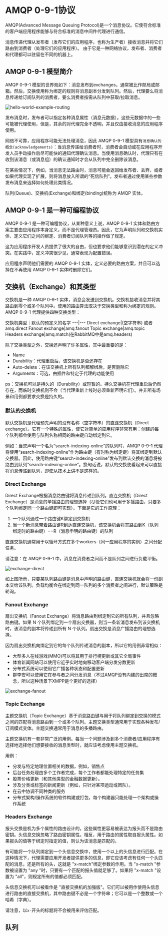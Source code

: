 # AMQP 0-9-1协议

AMQP(Advanced Message Queuing Protocol)是一个消息协议。它使符合标准的客户端应用程序能够与符合标准的消息中间件代理进行通信。

消息传递代理从发布者（发布它们的应用程序，也称为生产者）接收消息并将它们路由到消费者（处理它们的应用程序）。
由于它是一种网络协议，发布者、消费者和代理都可以驻留在不同的机器上。

## AMQP 0-9-1 模型简介

AMQP 0-9-1 模型的世界观如下：消息发布到exchanges，通常被比作邮局或邮箱。然后，交换使用称为绑定的规则将消息副本分发到队列。然后，代理要么将消息传递给订阅队列的消费者，要么消费者按需从队列中获取/拉取消息。

![hello-world-example-routing](./imgs/hello-world-example-routing.png)

发布消息时，发布者可以指定各种消息属性（消息元数据）。这些元数据中的一些可能被代理使用，但是，其余的对代理完全不透明，并且仅由接收消息的应用程序使用。

网络不可靠，应用程序可能无法处理消息，因此 AMQP 0-9-1 模型具有`消息确认的概念(acknowledgements)`：当消息传递给消费者时，消费者会自动或在应用程序开发人员手动操作后尽可能快的通知代理确认消息。当使用消息确认时，代理只有在收到该消息（或消息组）的确认通知时才会从队列中完全删除该消息。

在某些情况下，例如，当消息无法路由时，消息可能会返回给发布者、丢弃，或者如果代理实现了扩展，则将消息放入所谓的“死信队列”。发布者通过使用某些参数发布消息来选择如何处理此类情况。

队列(Queue)、交换机(Exchange)和绑定(binding)统称为 AMQP 实体。

## AMQP 0-9-1 是一种可编程协议

AMQP 0-9-1 是一种可编程协议，从某种意义上说，AMQP 0-9-1 实体和路由方案主要由应用程序本身定义，而不是代理管理员。因此，它为声明队列和交换机实体、定义它们之间的绑定、消费者订阅队列等的操作做了规定。

这为应用程序开发人员提供了很大的自由，但也要求他们能够意识到潜在的定义冲突。在实践中，定义冲突很少见，通常表现为配置错误。

应用程序声明他们需要的 AMQP 0-9-1 实体，定义必要的路由方案，并且可以选择在不再使用 AMQP 0-9-1 实体时删除它们。

## 交换机（Exchange）和其类型

交换机是一种 AMQP 0-9-1 实体，消息会发送到交换机。交换机接收消息并将其路由到零个或多个队列中。使用的路由算法取决于交换类型和称为绑定的规则。 AMQP 0-9-1 代理提供四种交换类型：

交换机类型｜默认的预定义的名字
---|---
Direct exchange|(空字符串) 或者 amq.direct
Fanout exchange|amq.fanout
Topic exchange|amq.topic
Headers exchange|amq.match(在RabbitMQ中是amq.headers)

除了交换类型之外，交换还声明了许多属性，其中最重要的是：

- Name
- Durability：代理重启后，该交换机是否还存在
- Auto-delete：在该交换机上所有队列都解绑后，是否删除它
- Arguments：可选，由插件和特定于代理的功能使用

ps：交换机可以是持久的（Durability）或短暂的。持久交换机在代理重启后仍然存在，而临时交换机则不会（当代理重新上线时必须重新声明它们）。并非所有场景和用例都要求交换是持久的。

### 默认的交换机

默认交换机是代理预先声明的没有名称（空字符串）的直连交换机（Direct exchange）。它有一个特殊的属性，使它对简单的应用程序非常有用：创建的每个队列都会使用与队列名称相同的路由键自动绑定到它。

例如：当您声明一个名为“search-indexing-online”的队列时，AMQP 0-9-1 代理将使用“search-indexing-online”作为路由键（有时称为绑定键）将其绑定到默认交换器。因此，使用路由键“search-indexing-online”发布到默认交换的消息将被路由到队列“search-indexing-online”。换句话说，默认的交换使看起来可以直接将消息传递到队列，即使从技术上讲不是这样的。

### Direct Exchange

Direct Exchange根据消息路由键将消息传递到队列。直连交换机（Direct Exchange）是消息的单播路由的理想选择（尽管它们也可用于多播路由，只要多个队列绑定同一个路由键即可实现）。下面是它的工作原理：

1. 一个队列通过一个路由键K绑定到交换机
2. 当一个新消息带着路由键R到达直连交换机，该交换机会将其路由到K（队列绑定时的路由键）==R（消息申明的路由键）的队列

直连交换机通常用于以循环方式在多个workers（同一应用程序的实例）之间分配任务。

请注意：在 AMQP 0-9-1 中，消息在消费者之间而不是队列之间进行负载平衡。

![exchange-direct](./imgs/exchange-direct.png)

如上图所示，只要某队列路由键是消息中声明的路由键，直连交换机就会将一份副本交给该队列。负载均衡会在绑定到同一队列的多个消费者之间进行，默认策略是轮询。

### Fanout Exchange

扇出交换机（Fanout Exchange）将消息路由到绑定到它的所有队列，并且忽略路由键。如果 N 个队列绑定到一个扇出交换器，则当一条新消息发布到该交换机时，该消息的副本将传递到所有 N 个队列。扇出交换是消息广播路由的理想选择。

因为扇出交换机向绑定到它的每个队列传递消息的副本，所以它的用例非常相似：

- 大型多人在线游戏(MMO)可以将其用于排行榜更新或其它全局事件
- 体育新闻网站可以使用它近乎实时地向移动客户端分发分数更新
- 分布式系统可以使用它广播各种状态和配置更新
- 群李安可以使用它在参与者之间分发消息（不过AMQP没有内建的出席的概念，所以这种场景下XMPP是个更好的选择）

![exchange-fanout](./imgs/exchange-fanout.png)

### Topic Exchange

主题交换机（Topic Exchange）基于消息路由键与用于将队列绑定到交换的模式之间的匹配将消息路由到一个或多个队列。主题交换类型通常用于实现各种发布/订阅模式变体。主题交换通常用于消息的多播路由。

主题交换机有一套非常广泛的用例。每当一个问题涉及到多个消费者/应用程序有选择地选择他们想要接收的消息类型时，就应该考虑使用主题交换机。

用例：

- 分发与特定地理位置相关的数据，例如，销售点
- 后台任务处理由多个工作者完成，每个工作者都能处理特定的任务集
- 股票价格更新（和其他类型的金融数据更新）。
- 涉及分类或标签的新闻更新（例如，只针对某项运动或团队）。
- 在云中协调不同种类的服务
- 分布式架构/操作系统的软件构建或打包，每个构建器只能处理一个架构或操作系统

### Headers Exchange

报头交换是机为多个属性的路由设计的，这些属性更容易被表达为报头而不是路由密钥。头信息交换忽略了路由密钥属性。相反，用于路由的属性取自报头属性。如果报头的值等于绑定时指定的值，则认为该消息是匹配的。

有可能将一个队列绑定到一个头信息交换中，使用一个以上的头信息进行匹配。在这种情况下，代理需要应用开发者提供更多的信息，即它应该考虑有任何一个头匹配的消息，还是所有的头，这就是 "x-match"绑定参数的作用。当 "x-match "参数被设置为 "any "时，只要有一个匹配的报头值就足够了。如果将 "x-match "设置为 "all"，则规定所有的值都必须匹配。

头信息交换机可以被看作是 "直接交换机的加强版"。它们可以被用作使用头信息进行路由的直接交换机，其中路由键不必是一个字符串；它可以是一个整数或一个哈希（字典）。

请注意，以`x-`开头的标题将不会被用来评估匹配。

## 队列
